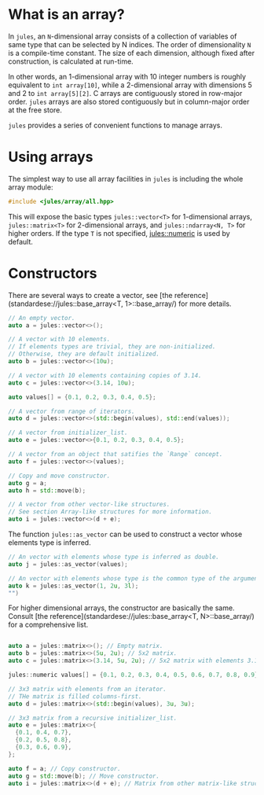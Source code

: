 # What is an array?

In `jules`, an `N`-dimensional array consists of a collection of variables of
same type that can be selected by N indices. The order of dimensionality `N` is
a compile-time constant. The size of each dimension, although fixed after
construction, is calculated at run-time.

In other words, an 1-dimensional array with 10 integer numbers is roughly
equivalent to `int array[10]`, while a 2-dimensional array with dimensions
5 and 2 to `int array[5][2]`. C arrays are contiguously stored in row-major
order. `jules` arrays are also stored contiguously but in column-major order at
the free store.

`jules` provides a series of convenient functions to manage arrays.

# Using arrays

The simplest way to use all array facilities in `jules` is including the whole
array module:

``` cpp
#include <jules/array/all.hpp>
```

This will expose the basic types `jules::vector<T>` for 1-dimensional arrays,
`jules::matrix<T>` for 2-dimensional arrays, and `jules::ndarray<N, T>` for
higher orders.  If the type `T` is not specified,
[jules::numeric](standardese://jules::numeric/) is used by default.

# Constructors

There are several ways to create a vector, see [the
reference](standardese://jules::base_array<T, 1>::base_array/) for more details.

``` cpp
// An empty vector.
auto a = jules::vector<>();

// A vector with 10 elements.
// If elements types are trivial, they are non-initialized.
// Otherwise, they are default initialized.
auto b = jules::vector<>(10u);

// A vector with 10 elements containing copies of 3.14.
auto c = jules::vector<>(3.14, 10u);

auto values[] = {0.1, 0.2, 0.3, 0.4, 0.5};

// A vector from range of iterators.
auto d = jules::vector<>(std::begin(values), std::end(values));

// A vector from initializer_list.
auto e = jules::vector<>{0.1, 0.2, 0.3, 0.4, 0.5};

// A vector from an object that satifies the `Range` concept.
auto f = jules::vector<>(values);

// Copy and move constructor.
auto g = a;
auto h = std::move(b);

// A vector from other vector-like structures.
// See section Array-like structures for more information.
auto i = jules::vector<>(d + e);
```

The function `jules::as_vector` can be used to construct a vector whose
elements type is inferred.

``` cpp
// An vector with elements whose type is inferred as double.
auto j = jules::as_vector(values);

// An vector with elements whose type is the common type of the arguments.
auto k = jules::as_vector(1, 2u, 3l);
"")
```

For higher dimensional arrays, the constructor are basically the same.  Consult
[the reference](standardese://jules::base_array<T, N>::base_array/) for
a comprehensive list.

``` cpp

auto a = jules::matrix<>(); // Empty matrix.
auto b = jules::matrix<>(5u, 2u); // 5x2 matrix.
auto c = jules::matrix<>(3.14, 5u, 2u); // 5x2 matrix with elements 3.14.

jules::numeric values[] = {0.1, 0.2, 0.3, 0.4, 0.5, 0.6, 0.7, 0.8, 0.9};

// 3x3 matrix with elements from an iterator.
// THe matrix is filled columns-first.
auto d = jules::matrix<>(std::begin(values), 3u, 3u);

// 3x3 matrix from a recursive initializer_list.
auto e = jules::matrix<>{
  {0.1, 0.4, 0.7},
  {0.2, 0.5, 0.8},
  {0.3, 0.6, 0.9},
};

auto f = a; // Copy constructor.
auto g = std::move(b); // Move constructor.
auto i = jules::matrix<>(d + e); // Matrix from other matrix-like structures. See section TODO.

```
